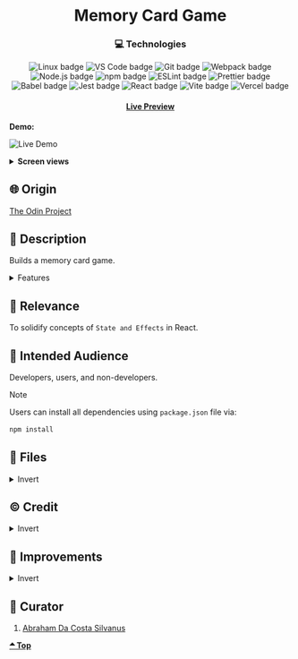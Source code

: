 <div align='center'>

# Memory Card Game

</div>
<div align='center'>
    <h3>💻 Technologies</h3>
    <img src="https://img.shields.io/badge/Linux-FCC624?style=for-the-badge&logo=linux&logoColor=black" alt="Linux badge">
    <img src="https://img.shields.io/badge/VS_Code-007ACC?style=for-the-badge&logo=visual-studio-code&logoColor=white" alt="VS Code badge">
    <img src="https://img.shields.io/badge/Git-F05032?style=for-the-badge&logo=git&logoColor=white" alt="Git badge">
    <img src="https://img.shields.io/badge/Webpack-8DD6F9?style=for-the-badge&logo=webpack&logoColor=black" alt="Webpack badge">
    <img src="https://img.shields.io/badge/Node.js-43853D?style=for-the-badge&logo=node.js&logoColor=white" alt="Node.js badge">
    <img src="https://img.shields.io/badge/npm-CB3837?style=for-the-badge&logo=npm&logoColor=white" alt="npm badge">
    <img src="https://img.shields.io/badge/ESLint-4B32C3?style=for-the-badge&logo=eslint&logoColor=white" alt="ESLint badge">
    <img src="https://img.shields.io/badge/Prettier-F7B93E?style=for-the-badge&logo=prettier&logoColor=black" alt="Prettier badge">
    <img src="https://img.shields.io/badge/Babel-F7B93E?style=for-the-badge&logo=babel&logoColor=black" alt="Babel badge">
    <img src="https://img.shields.io/badge/Jest-C21325?style=for-the-badge&logo=jest&logoColor=white" alt="Jest badge">
    <img src="https://img.shields.io/badge/React-61DAFB?style=for-the-badge&logo=react&logoColor=white" alt="React badge">
    <img src="https://img.shields.io/badge/Vite-646CFF?style=for-the-badge&logo=vite&logoColor=white" alt="Vite badge">
    <img src="https://img.shields.io/badge/Vercel-000000?style=for-the-badge&logo=vercel&logoColor=white" alt="Vercel badge">
    <h4><a href="https://memory-card-snowy-three.vercel.app/">Live Preview</a></h4>
</div>

**Demo:**

![Live Demo](./readme-assets/live.gif)

<details>

**<summary>Screen views</summary>**

**Desktop View:**

<img src="./readme-assets/desktop.png" alt="desktop view">
<br>

**Tablet View:**

<img src="./readme-assets/tablet.png" alt="tablet view">
<br>

**Mobile View:**

<img src="./readme-assets/mobile.png" alt="mobile view">

</details>

## 🌐 Origin

[The Odin Project](https://www.theodinproject.com/)

## 📝 Description

Builds a memory card game.

<details>
<summary>Features</summary>

- Loads to display status - Initializing page, after loss, and win.
- Displays info on hover.
- Updates scores in real-time.
- 3d interaction effect on cards.

</details>

## 🎯 Relevance

To solidify concepts of `State and Effects` in React.

## 👥 Intended Audience

Developers, users, and non-developers.

> [!NOTE]
> Users can install all dependencies using `package.json` file via:
>
> ```bash
> npm install
> ```

## 📂 Files

<details>
<summary>Invert</summary>

| File                             | Description                                                                                                                                                             |
| -------------------------------- | ----------------------------------------------------------------------------------------------------------------------------------------------------------------------- |
| `src/*`                          | Source files that are bundled into the output directory `dist/`.                                                                                                        |
| `src/main.jsx`                   | The main JavaScript entry point that bundling begins.                                                                                                                   |
| `src/App.jsx`                    | Main component where overall structure and other layout components of the app are contained.                                                                            |
| `src/assets/*`                   | All assets(imgs, icons, vids) used in website.                                                                                                                          |
| `src/components/Boilerplate.jsx` | All components in body assembles here.                                                                                                                                  |
| `src/components/Card.jsx`        | Creates each card.                                                                                                                                                      |
| `src/components/FetchImgs.jsx`   | Fetches all image urls.                                                                                                                                                 |
| `src/components/ids.js`          | Generates ids with [uuid](https://www.npmjs.com/package/uuid).                                                                                                          |
| `src/components/Info.jsx`        | Displays info section.                                                                                                                                                  |
| `src/components/Loading.jsx`     | Creates a loading display with two props: `gif` and `text`.                                                                                                             |
| `src/components/Score.jsx`       | Displays Score section.                                                                                                                                                 |
| `src/styles/App.css`             | Main stylesheet for entire site.                                                                                                                                        |
| `src/styles/reset.css`           | Sets style to default for consistency across different devices and browsers.                                                                                            |
| `dist/*`                         | Output files from bundling of files in directory `src/`.                                                                                                                |
| `dist/main.js`                   | Main JavaScript output file that contains the bundled JavaScript code. Code is minified and optimized for deployment (Due to mode set to production in webpack config). |
| `package*`                       | Contains details of project and dependencies versions.                                                                                                                  |
| `readme-assets/*`                | Live demo and different screen views used in `README.md`.                                                                                                               |

</details>

## ©️ Credit

<details>
<summary>Invert</summary>

| File                    | Description                                                            |
| ----------------------- | ---------------------------------------------------------------------- |
| `src/assets/banana.png` | Photo created by Meesgroothuis on [Pixabay](https://pixabay.com/).     |
| `src/assets/bg.jpg`     | Photo created by Alexas Fotos on [Pixabay](https://pixabay.com/).      |
| `Fetched Images`        | Photos created by Alexas Fotos on [Pixabay API](https://pixabay.com/). |
| `src/assets/*.gif`      | Photo from [Giphy](https://giphy.com/).                                |

</details>

## 🔄 Improvements

<details>
<summary>Invert</summary>

- [ ] Fix load resource error in console.
- [ ] Add sound.
- [ ] Use an svg favicon.
- [ ] Make flip appear 3d.
- [ ] Display remaining moves at bottom (n/8).
- [ ] Make sure images fully appear before Loading ends.
- [ ] Add difficulty level.

</details>

## 👤 Curator

1. [Abraham Da Costa Silvanus](https://github.com/asdacosta)

**[🞁 Top](#template)**
